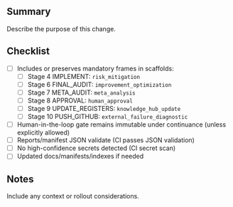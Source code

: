 ## Summary

Describe the purpose of this change.

## Checklist

- [ ] Includes or preserves mandatory frames in scaffolds:
  - [ ] Stage 4 IMPLEMENT: `risk_mitigation`
  - [ ] Stage 6 FINAL_AUDIT: `improvement_optimization`
  - [ ] Stage 7 META_AUDIT: `meta_analysis`
  - [ ] Stage 8 APPROVAL: `human_approval`
  - [ ] Stage 9 UPDATE_REGISTERS: `knowledge_hub_update`
  - [ ] Stage 10 PUSH_GITHUB: `external_failure_diagnostic`
- [ ] Human-in-the-loop gate remains immutable under continuance (unless explicitly allowed)
- [ ] Reports/manifest JSON validate (CI passes JSON validation)
- [ ] No high-confidence secrets detected (CI secret scan)
- [ ] Updated docs/manifests/indexes if needed

## Notes

Include any context or rollout considerations.


